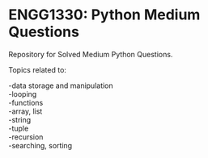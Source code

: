 # ENGG1330: Python Medium Questions

Repository for Solved Medium Python Questions.

Topics related to:

-data storage and manipulation   
-looping    
-functions  
-array, list    
-string   
-tuple   
-recursion   
-searching, sorting    
